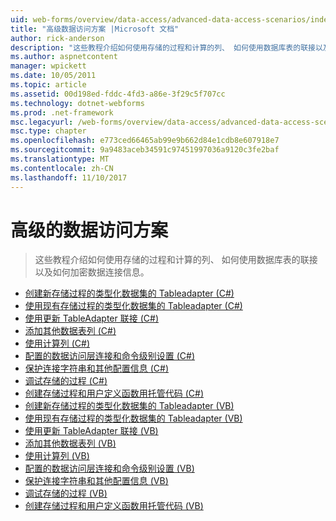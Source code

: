 ```yaml
---
uid: web-forms/overview/data-access/advanced-data-access-scenarios/index
title: "高级数据访问方案 |Microsoft 文档"
author: rick-anderson
description: "这些教程介绍如何使用存储的过程和计算的列、 如何使用数据库表的联接以及如何加密数据连接信息..."
ms.author: aspnetcontent
manager: wpickett
ms.date: 10/05/2011
ms.topic: article
ms.assetid: 00d198ed-fddc-4fd3-a86e-3f29c5f707cc
ms.technology: dotnet-webforms
ms.prod: .net-framework
msc.legacyurl: /web-forms/overview/data-access/advanced-data-access-scenarios
msc.type: chapter
ms.openlocfilehash: e773ced66465ab99e9b662d84e1cdb8e607918e7
ms.sourcegitcommit: 9a9483aceb34591c97451997036a9120c3fe2baf
ms.translationtype: MT
ms.contentlocale: zh-CN
ms.lasthandoff: 11/10/2017
---
```

<a name="advanced-data-access-scenarios"></a>高级的数据访问方案
====================
> 这些教程介绍如何使用存储的过程和计算的列、 如何使用数据库表的联接以及如何加密数据连接信息。


- [创建新存储过程的类型化数据集的 Tableadapter (C#)](creating-new-stored-procedures-for-the-typed-dataset-s-tableadapters-cs.md)
- [使用现有存储过程的类型化数据集的 Tableadapter (C#)](using-existing-stored-procedures-for-the-typed-dataset-s-tableadapters-cs.md)
- [使用更新 TableAdapter 联接 (C#)](updating-the-tableadapter-to-use-joins-cs.md)
- [添加其他数据表列 (C#)](adding-additional-datatable-columns-cs.md)
- [使用计算列 (C#)](working-with-computed-columns-cs.md)
- [配置的数据访问层连接和命令级别设置 (C#)](configuring-the-data-access-layer-s-connection-and-command-level-settings-cs.md)
- [保护连接字符串和其他配置信息 (C#)](protecting-connection-strings-and-other-configuration-information-cs.md)
- [调试存储的过程 (C#)](debugging-stored-procedures-cs.md)
- [创建存储过程和用户定义函数用托管代码 (C#)](creating-stored-procedures-and-user-defined-functions-with-managed-code-cs.md)
- [创建新存储过程的类型化数据集的 Tableadapter (VB)](creating-new-stored-procedures-for-the-typed-dataset-s-tableadapters-vb.md)
- [使用现有存储过程的类型化数据集的 Tableadapter (VB)](using-existing-stored-procedures-for-the-typed-dataset-s-tableadapters-vb.md)
- [使用更新 TableAdapter 联接 (VB)](updating-the-tableadapter-to-use-joins-vb.md)
- [添加其他数据表列 (VB)](adding-additional-datatable-columns-vb.md)
- [使用计算列 (VB)](working-with-computed-columns-vb.md)
- [配置的数据访问层连接和命令级别设置 (VB)](configuring-the-data-access-layer-s-connection-and-command-level-settings-vb.md)
- [保护连接字符串和其他配置信息 (VB)](protecting-connection-strings-and-other-configuration-information-vb.md)
- [调试存储的过程 (VB)](debugging-stored-procedures-vb.md)
- [创建存储过程和用户定义函数用托管代码 (VB)](creating-stored-procedures-and-user-defined-functions-with-managed-code-vb.md)
